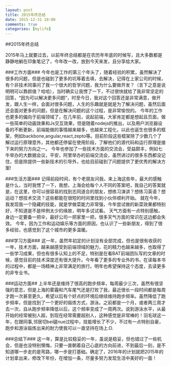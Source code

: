 ```yaml
---
layout: post
title: 2015年终总结
date: 2015-12-31 10:00
comments: true
categories: [mylife]
---
```

 
 ##2015年终总结

2015年马上就要过去，以前年终总结都是在农历年年底的时候写，且大多数都是静静地躺在印象笔记了，今年改一改，放到今天来发，且分享给大家。

###工作方面###
今年也是工作的第三个年头了，随着经验的积累，虽然解决了很多的问题，但是也碰到了更多的坑等着去填，去解决，记得在上家公司的时候，有个非技术同事问了我一个很大的哲学问题，我为什么要做开发？（言下之意是说明明可以靠颜值？哈哈），当时确实让我愣了一下，不过很快就给了我非常坚定的回答，“因为可以解决更多问题”，时至今日，我对这个回答还是非常满意，做开发，跟人生一样，会面对很多问题，人生的乐趣就是就是为了解决问题，虽然后面还会面对更多的问题，但是在解决问题的这个过程，是非常愉悦的。
今年的工作也更多的偏向于前端领域了，在几年前，说起前端，大家肯定都是想起且页面，做一些简单的动画效果和Js交互效果，但是随着nodejs的推出，以及用户浏览器设备的不断更新，前端能做的事情越来越多，也越来工程化，以此也诞生也很多的框架，例如backbone,angular,react,zepto等。目前阶段这些框架除了少数几个了解过运行原理意外，其他都还停留在使用阶段，了解他们的源代码和运行原理是接下来的努力方向之一。
今年也参加了一些技术方面的交流会，受益颇丰，例如七牛举办的大数据会议，平安，阿里举办的前端交流会，虽然讲过的很多东西都没记住，但是除提供一些新技术的引导外，也给目前碰到了问题提供了更优秀的解决方案!

###生活方面###
记得前段时间，有个老朋友问我，来上海这些年，最大的感触是什么，当时我愣了一下，我想，上海会给每个人不同的答案吧，我自己的答案就是，在这里，你可以很容易的找到志同道合的朋友，想练习演讲？想练习英语？想运动？想技术交流？这些都能在很短的时间里找到小伙伴顺利开始。
就在今年，我发现我一个隐藏的技能，就是学做菜能力非常强，今年尝试做的新菜效果都特别好，不知道是不是样例太少的缘故，明年多试试看。
天气方面有一点特别感触，身边一定要备一把伞，最好公司一把家里一把，很多天气方面的常识在这边都会失效。
今年，因为工作和运动娱乐等方面的原因，也认识了一些新朋友，得到了很多经验，也感觉到了这个城市的更多温暖。

###学习方面###
这一年，虽然年初定的计划没有全部完成，但也是很有收获的一年，技术方面，越来越感受到前端领域的魅力，花的精力也越来越多，也取得了一些学习成果，但也有很多认知上的不足，特别是在看BAT前端团队写的文章的时候，感觉目前的技术深度还有很大提升。今年看了更多的专业外的书，在读每本书的过程中，都是一场精神上非常满足的旅行。明年也希望保持这个态度，去读更多的非专业书。

###运动方面##
上半年还是维持了很高的跑步频率，每周最少三次，虽然有很坚强的意志，但是上海的雾霾和汽车尾气还是打败了我，最近很长一段时间都是每周才跑一次甚至更久，希望以后有个好点的环境后继续维持跑步频率。虽然降低了跑步频率，但是找到了一个更好的锻炼方式，游泳。之前都是一个月，或者两三周才去一次，自从跑步频率降低以后，这个频率变成了一周两次。说到游泳水平，从最开始的经常被别人超，到现在经常需要超别人，这种感觉是非常棒的！羽毛球这一年，在跟同事,邻居切bei磋nue过程中，技能增长了不少，不过有一点特别自豪，跑步和游泳锻炼出来的耐力使我可以一直坚持在场上:D.

###总结下###
这一年，算是比较稳妥的一年，虽说是稳妥，但也错过了一些机会，但是也没特别懊悔，只要一直朝着自己心底的方向前进，不到最后一刻，是不知道哪一步走的是弯路，哪一步是打基础。确定了，2016年的计划就把2015年的计划拿出来，修改下年份，在增加一条，尽量多努力发现生活中美好的一面！





 